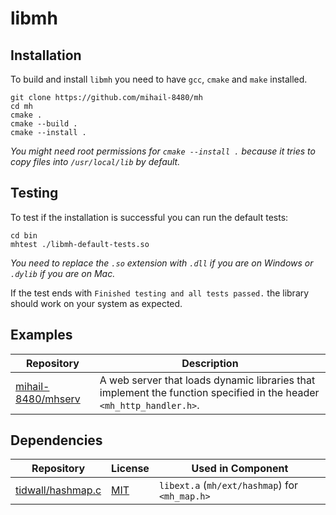 # libmh

## Installation

To build and install `libmh` you need to have `gcc`, `cmake` and `make` installed.

```shell
git clone https://github.com/mihail-8480/mh
cd mh
cmake .
cmake --build .
cmake --install .
```

*You might need root permissions for `cmake --install .` because it tries to copy files into `/usr/local/lib` by
default.*

## Testing

To test if the installation is successful you can run the default tests:

```shell
cd bin
mhtest ./libmh-default-tests.so
```

*You need to replace the `.so` extension with `.dll` if you are on Windows or `.dylib` if you are on Mac.*

If the test ends with `Finished testing and all tests passed.` the library should work on your system as expected.

## Examples

| Repository | Description |
| --- | --- |
| [mihail-8480/mhserv](https://github.com/mihail-8480/mhserv) | A web server that loads dynamic libraries that implement the function specified in the header `<mh_http_handler.h>`. |


## Dependencies

| Repository | License | Used in Component |
| --- | --- | --- |
| [tidwall/hashmap.c](https://github.com/tidwall/hashmap.c)| [MIT](https://github.com/tidwall/hashmap.c/blob/master/LICENSE) | `libext.a` (`mh/ext/hashmap`) for `<mh_map.h>` |